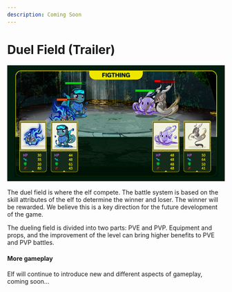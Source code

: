 ```yaml
---
description: Coming Soon
---
```


# Duel Field (Trailer)

![](../.gitbook/assets/fighting.png)

The duel field is where the elf compete. The battle system is based on the skill attributes of the elf to determine the winner and loser. The winner will be rewarded. We believe this is a key direction for the future development of the game.

The dueling field is divided into two parts: PVE and PVP. Equipment and props, and the improvement of the level can bring higher benefits to PVE and PVP battles.

#### More gameplay

Elf will continue to introduce new and different aspects of gameplay, coming soon...
